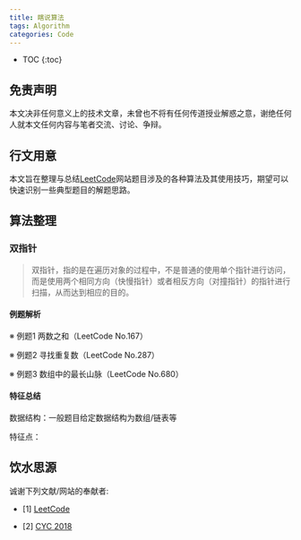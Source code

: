 ```yaml
---
title: 瞎说算法
tags: Algorithm
categories: Code
---
```


* TOC
{:toc}

## 免责声明

本文决非任何意义上的技术文章，未曾也不将有任何传道授业解惑之意，谢绝任何人就本文任何内容与笔者交流、讨论、争辩。

## 行文用意

本文旨在整理与总结[LeetCode](https://leetcode-cn.com/)网站题目涉及的各种算法及其使用技巧，期望可以快速识别一些典型题目的解题思路。

## 算法整理

### 双指针

> 双指针，指的是在遍历对象的过程中，不是普通的使用单个指针进行访问，而是使用两个相同方向（快慢指针）或者相反方向（对撞指针）的指针进行扫描，从而达到相应的目的。

#### 例题解析

※ 例题1 两数之和（LeetCode No.167）

※ 例题2 寻找重复数（LeetCode No.287）

※ 例题3 数组中的最长山脉（LeetCode No.680）

#### 特征总结

数据结构：一般题目给定数据结构为数组/链表等

特征点：

## 饮水思源

诚谢下列文献/网站的奉献者:

* \[1\] [LeetCode](https://leetcode-cn.com/)

* \[2\] [CYC 2018](https://cyc2018.github.io/CS-Notes)


